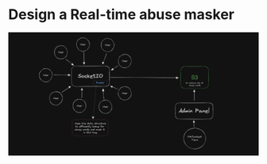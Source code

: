 # Design a Real-time abuse masker

![Real Time Abuse Masker](../../Images/Real-Time%20Abuse%20Masker/real-time-abuse-masker.png)
